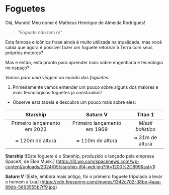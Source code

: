 # **Foguetes**

Olá, Mundo! Meu nome é Matheus Henrique de Almeida Rodrigues!
>*"Foguete não tem ré"*

Esta famosa e icônica frase ainda é muito utilizada na atualidade, mas você sabia que agora é possível fazer um foguete retornar à Terra com seus próprios motores?

Mas e então, está pronto para aprender mais sobre engenharia e tecnologia no espaço?

*Vamos para uma viagem ao mundo dos foguetes:*

1. Primeiramente vamos entender um pouco sobre alguns dos maiores e mais tecnológicos foguetes já construídos!
* Observe esta tabela e descubra um pouco mais sobre eles:

| Starship | Saturn V | Titan 1 |
|:------------------------:|:------------------------:|:------------------------:|
| Primeiro lançamento em 2023 | Primeiro lançamento em 1969 | *Míssil balístico* |
| ≈ 120m de altura | ≈ 110m de altura | ≈ 31m de altura |

**Starship**
![Este foguete é o Starship, produzido e lançado pela empresa SpaceX, de Elon Musk.]
(https://i0.wp.com/spacenews.com/wp-content/uploads/2024/05/starship-ift4-wdr.jpg?fit=1200%2C899&ssl=1)

**Saturn V**
![Este, embora mais antigo, foi o primeiro foguete tripulado a levar o homem à Lua]
(https://cdn.firespring.com/images/1342c702-38be-4aaa-89db-5663555b7ff9.jpg)
